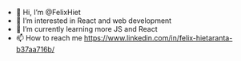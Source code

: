 - 👋 Hi, I’m @FelixHiet
- 👀 I’m interested in React and web development
- 🌱 I’m currently learning more JS and React
- 📫 How to reach me https://www.linkedin.com/in/felix-hietaranta-b37aa716b/

<!---
FelixHiet/FelixHiet is a ✨ special ✨ repository because its `README.md` (this file) appears on your GitHub profile.
You can click the Preview link to take a look at your changes.
--->
